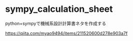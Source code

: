 # sympy_calculation_sheet
python+sympyで機械系設計計算書ネタを作成する

https://qiita.com/myao9494/items/211520600d278e903a7f
